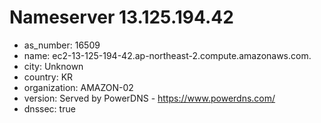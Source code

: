 # Nameserver 13.125.194.42

* as_number: 16509
* name: ec2-13-125-194-42.ap-northeast-2.compute.amazonaws.com.
* city: Unknown
* country: KR
* organization: AMAZON-02
* version: Served by PowerDNS - https://www.powerdns.com/
* dnssec: true
